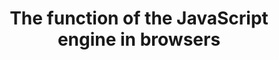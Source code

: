 ---
layout: default
parent:  Browser Engines
nav_order: 14
title: The function of the JavaScript engine in browsers
last_updated: June 2024
---